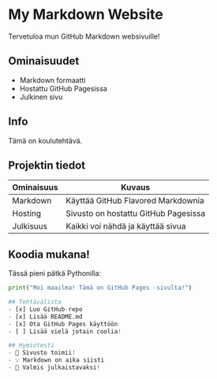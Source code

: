 # My Markdown Website

Tervetuloa mun GitHub Markdown websivuille! 

## Ominaisuudet
- Markdown formaatti
- Hostattu GitHub Pagesissa
- Julkinen sivu

## Info
Tämä on koulutehtävä.

## Projektin tiedot

| Ominaisuus  | Kuvaus |
|-------------|--------------------------------|
| Markdown   | Käyttää GitHub Flavored Markdownia |
| Hosting    | Sivusto on hostattu GitHub Pagesissa |
| Julkisuus  | Kaikki voi nähdä ja käyttää sivua |


## Koodia mukana!
Tässä pieni pätkä Pythonilla:
```python
print("Moi maailma! Tämä on GitHub Pages -sivulta!")

## Tehtävälista
- [x] Luo GitHub-repo
- [x] Lisää README.md
- [x] Ota GitHub Pages käyttöön
- [ ] Lisää vielä jotain coolia!

## Hymiötesti
- 🎈 Sivusto toimii!
- 💡 Markdown on aika siisti
- 🚀 Valmis julkaistavaksi!
